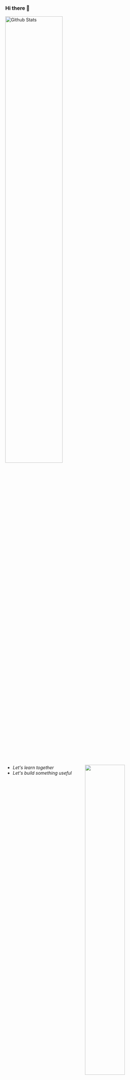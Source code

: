 ### Hi there 🛵

<a href="https://github.com/afridho/">
  <img width="60%" src="https://github-readme-stats-ridho.vercel.app/api?username=afridho&show_icons=true&count_private=true&include_all_commits=true&line_height=25&custom_title=GitHub%20Stats&theme=swift" alt="Github Stats" />
</a>

[<img align="right" width="50%" src="https://github-readme-stats-ridho.vercel.app/api/top-langs/?username=afridho&theme=swift&line_height=22&layout=compact&hide=less">](https://metrics.lecoq.io/afridho?template=classic)

- _Let's learn together_
- _Let's build something useful_
